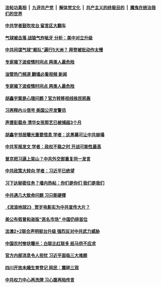 ####  [法轮功真相](../../../../basic/blob/master/README.md?t=02061612) &nbsp;|&nbsp; [九评共产党](../../../../9ping.md/blob/master/README.md?t=02061612) &nbsp;|&nbsp; [解体党文化](../../../../jtdwh.md/blob/master/README.md?t=02061612)  &nbsp;|&nbsp; [共产主义的终极目的](../../../../gczydzjmd.md/blob/master/README.md?t=02061612) &nbsp;|&nbsp; [魔鬼在统治我们的世界](../../../../mgztzwmdsj.md/blob/master/README.md?t=02061612) 

#### [中共学者鼓吹攻台 留言区大翻车](../pages/soh186/693594.md?t=02061612) 
#### [气球被击落 战狼气炸呲牙 分析：美中对立升级](../pages/soh186/693396.md?t=02061612) 
#### [中共间谍气球“舰队”遍行5大洲？ 拜登被批动作太慢](../pages/soh186/693399.md?t=02061612) 
#### [专家揭下波疫情时间点 两类人最危险](../pages/soh186/693207.md?t=02061612) 
#### [油管热门频道 翻墙必看视频 新闻](http://129.146.143.75:81/youtube.html?02061612)
#### [专家揭下波疫情时间点 两类人最危险](../pages/soh186/693207.md?t=02061612) 
#### [胡鑫宇案是心理问题？官方转移视线挨民怒轰](../pages/soh186/693210.md?t=02061612) 
#### [习再释内斗信号 美国公开发警讯](../pages/soh186/693123.md?t=02061612) 
#### [声援彭载舟 清华女孩郭艺已被捕超3个月](../pages/soh186/693132.md?t=02061612) 
#### [胡鑫宇邻居曝光重要信息 学者：这黑幕可让中共崩塌](../pages/soh186/692934.md?t=02061612) 
#### [中共军报发文 学者：政权不稳之时 开战可能性最高](../pages/soh186/692760.md?t=02061612) 
#### [普京把习逼上梁山？中共外交部重复同一发言](../pages/soh186/692631.md?t=02061612) 
#### [中共政策大转向 学者：习近平已绝望](../pages/soh186/692457.md?t=02061612) 
#### [习下达秘密任务？墙内热帖：你们是你们 我们是我们](../pages/soh186/692286.md?t=02061612) 
#### [中共遇几大致命问题 习只能硬撑 ](../pages/soh186/692148.md?t=02061612) 
#### [《流浪地球2》 贺岁电影实为中共宣传大片？](../pages/soh186/692154.md?t=02061612) 
#### [美公布假冒和盗版“恶名市场” 中国仍排首位](../pages/soh186/692157.md?t=02061612) 
#### [法澳2+2联合声明挺台升级 强烈反对中共武力威胁](../pages/soh186/691941.md?t=02061612) 
#### [中国农村惨状曝光：白联比红联多 纸马供不应求](../pages/soh186/691815.md?t=02061612) 
#### [官方内部消息令人担忧 习近平面临三大难题](../pages/soh186/691599.md?t=02061612) 
#### [四川开放未婚生育登记 网民：震碎三观](../pages/soh186/691608.md?t=02061612) 
#### [中共权力中心再洗牌 习心腹再陷传言](../pages/soh186/691530.md?t=02061612) 
<img src='http://gfw-breaker.win/goodnews/indexes/soh186.md' width='0px' height='0px'/>
